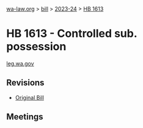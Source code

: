 [wa-law.org](/) > [bill](/bill/) > [2023-24](/bill/2023-24/) > [HB 1613](/bill/2023-24/hb/1613/)

# HB 1613 - Controlled sub. possession
[leg.wa.gov](https://app.leg.wa.gov/billsummary?BillNumber=1613&Year=2023&Initiative=false)

## Revisions
* [Original Bill](1/)

## Meetings